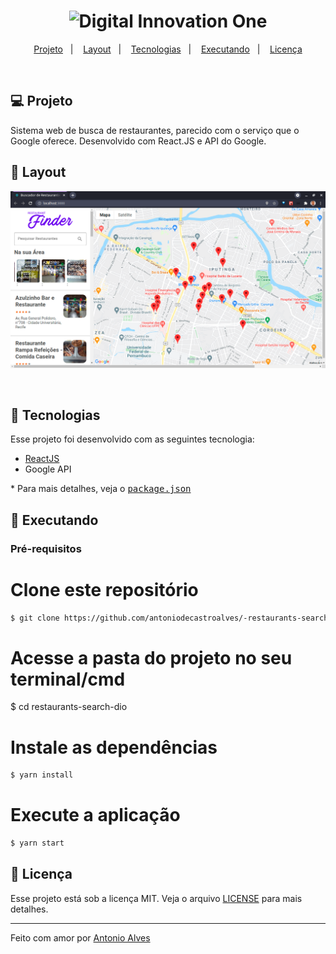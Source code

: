 <h1 align="center">
    <img alt="Digital Innovation One" title="#Digital Innovation One" src="https://user-images.githubusercontent.com/47957363/130337418-db0771ff-1810-4a29-aac8-de5023d5c47e.png" width="250px" />
</h1>

<p align="center">
  <a href="#-projeto">Projeto</a>&nbsp;&nbsp;&nbsp;|&nbsp;&nbsp;&nbsp;
  <a href="#-layout">Layout</a>&nbsp;&nbsp;&nbsp;|&nbsp;&nbsp;&nbsp;
  <a href="#-tecnologias">Tecnologias</a>&nbsp;&nbsp;&nbsp;|&nbsp;&nbsp;&nbsp;
  <a href="#-executando">Executando</a>&nbsp;&nbsp;&nbsp;|&nbsp;&nbsp;&nbsp;
  <a href="#memo-licença">Licença</a>
</p>
<br>

## 💻 Projeto

Sistema web de busca de restaurantes, parecido com o serviço que o Google oferece. Desenvolvido com React.JS e API do Google.

## 🎨 Layout

<p align="center">
    <img alt="busca de restaurantes" title="#busca de restaurantes" src="./resources/screenshot.png" width="720px" />
    
</p>  
<br>

## :rocket: Tecnologias

Esse projeto foi desenvolvido com as seguintes tecnologia:

- [ReactJS](https://pt-br.reactjs.org/)
- Google API

\* Para mais detalhes, veja o <kbd>[package.json](./package.json)</kbd>

## :notebook: Executando


### Pré-requisitos


# Clone este repositório
```bash
$ git clone https://github.com/antoniodecastroalves/-restaurants-search-dio.git
```

# Acesse a pasta do projeto no seu terminal/cmd
$ cd restaurants-search-dio

# Instale as dependências
```bash
$ yarn install
```

# Execute a aplicação
```bash
$ yarn start
```

## :memo: Licença

Esse projeto está sob a licença MIT. Veja o arquivo [LICENSE](LICENSE.md) para mais detalhes.

---

Feito com amor por [Antonio Alves](https://www.linkedin.com/in/antonio-alves-490b5646/) 
